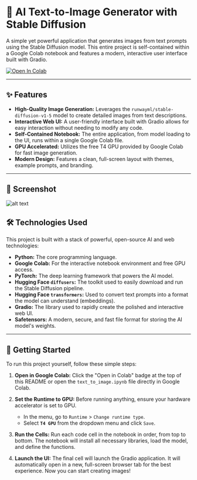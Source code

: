 # 🎨 AI Text-to-Image Generator with Stable Diffusion

A simple yet powerful application that generates images from text prompts using the Stable Diffusion model. This entire project is self-contained within a Google Colab notebook and features a modern, interactive user interface built with Gradio.

[![Open In Colab](https://colab.research.google.com/assets/colab-badge.svg)](https://colab.research.google.com/drive/1aHhruYErvy852gl8rH51F1jnEJwU3UxA)

---

## ✨ Features

* **High-Quality Image Generation:** Leverages the `runwayml/stable-diffusion-v1-5` model to create detailed images from text descriptions.
* **Interactive Web UI:** A user-friendly interface built with Gradio allows for easy interaction without needing to modify any code.
* **Self-Contained Notebook:** The entire application, from model loading to the UI, runs within a single Google Colab file.
* **GPU Accelerated:** Utilizes the free T4 GPU provided by Google Colab for fast image generation.
* **Modern Design:** Features a clean, full-screen layout with themes, example prompts, and branding.

---

## 📸 Screenshot

![alt text](https://github.com/Shubham-py404/Text-To-Image/edit/main/image.jpg?raw=true)



## 🛠️ Technologies Used

This project is built with a stack of powerful, open-source AI and web technologies:

* **Python:** The core programming language.
* **Google Colab:** For the interactive notebook environment and free GPU access.
* **PyTorch:** The deep learning framework that powers the AI model.
* **Hugging Face `diffusers`:** The toolkit used to easily download and run the Stable Diffusion pipeline.
* **Hugging Face `transformers`:** Used to convert text prompts into a format the model can understand (embeddings).
* **Gradio:** The library used to rapidly create the polished and interactive web UI.
* **Safetensors:** A modern, secure, and fast file format for storing the AI model's weights.

---

## 🚀 Getting Started

To run this project yourself, follow these simple steps:

1.  **Open in Google Colab:**
    Click the "Open in Colab" badge at the top of this README or open the `text_to_image.ipynb` file directly in Google Colab.

2.  **Set the Runtime to GPU:**
    Before running anything, ensure your hardware accelerator is set to GPU.
    * In the menu, go to `Runtime` > `Change runtime type`.
    * Select **`T4 GPU`** from the dropdown menu and click `Save`.

3.  **Run the Cells:**
    Run each code cell in the notebook in order, from top to bottom. The notebook will install all necessary libraries, load the model, and define the functions.

4.  **Launch the UI:**
    The final cell will launch the Gradio application. It will automatically open in a new, full-screen browser tab for the best experience. Now you can start creating images!
